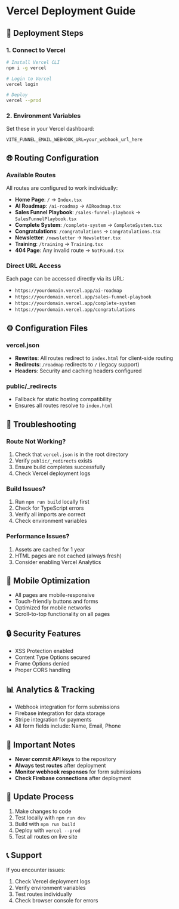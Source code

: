 # Vercel Deployment Guide

## 🚀 **Deployment Steps**

### 1. **Connect to Vercel**
```bash
# Install Vercel CLI
npm i -g vercel

# Login to Vercel
vercel login

# Deploy
vercel --prod
```

### 2. **Environment Variables**
Set these in your Vercel dashboard:
```
VITE_FUNNEL_EMAIL_WEBHOOK_URL=your_webhook_url_here
```

## 🌐 **Routing Configuration**

### **Available Routes**
All routes are configured to work individually:

- **Home Page**: `/` → `Index.tsx`
- **AI Roadmap**: `/ai-roadmap` → `AIRoadmap.tsx`
- **Sales Funnel Playbook**: `/sales-funnel-playbook` → `SalesFunnelPlaybook.tsx`
- **Complete System**: `/complete-system` → `CompleteSystem.tsx`
- **Congratulations**: `/congratulations` → `Congratulations.tsx`
- **Newsletter**: `/newsletter` → `Newsletter.tsx`
- **Training**: `/training` → `Training.tsx`
- **404 Page**: Any invalid route → `NotFound.tsx`

### **Direct URL Access**
Each page can be accessed directly via its URL:
- `https://yourdomain.vercel.app/ai-roadmap`
- `https://yourdomain.vercel.app/sales-funnel-playbook`
- `https://yourdomain.vercel.app/complete-system`
- `https://yourdomain.vercel.app/congratulations`

## ⚙️ **Configuration Files**

### **vercel.json**
- **Rewrites**: All routes redirect to `index.html` for client-side routing
- **Redirects**: `/roadmap` redirects to `/` (legacy support)
- **Headers**: Security and caching headers configured

### **public/_redirects**
- Fallback for static hosting compatibility
- Ensures all routes resolve to `index.html`

## 🔧 **Troubleshooting**

### **Route Not Working?**
1. Check that `vercel.json` is in the root directory
2. Verify `public/_redirects` exists
3. Ensure build completes successfully
4. Check Vercel deployment logs

### **Build Issues?**
1. Run `npm run build` locally first
2. Check for TypeScript errors
3. Verify all imports are correct
4. Check environment variables

### **Performance Issues?**
1. Assets are cached for 1 year
2. HTML pages are not cached (always fresh)
3. Consider enabling Vercel Analytics

## 📱 **Mobile Optimization**
- All pages are mobile-responsive
- Touch-friendly buttons and forms
- Optimized for mobile networks
- Scroll-to-top functionality on all pages

## 🔒 **Security Features**
- XSS Protection enabled
- Content Type Options secured
- Frame Options denied
- Proper CORS handling

## 📊 **Analytics & Tracking**
- Webhook integration for form submissions
- Firebase integration for data storage
- Stripe integration for payments
- All form fields include: Name, Email, Phone

## 🚨 **Important Notes**
- **Never commit API keys** to the repository
- **Always test routes** after deployment
- **Monitor webhook responses** for form submissions
- **Check Firebase connections** after deployment

## 🔄 **Update Process**
1. Make changes to code
2. Test locally with `npm run dev`
3. Build with `npm run build`
4. Deploy with `vercel --prod`
5. Test all routes on live site

## 📞 **Support**
If you encounter issues:
1. Check Vercel deployment logs
2. Verify environment variables
3. Test routes individually
4. Check browser console for errors
